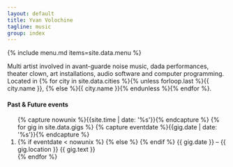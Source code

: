 ```yaml
---
layout: default
title: Yvan Volochine
tagline: music
group: index
---
```


{% include menu.md items=site.data.menu %}
<section>
  <p class="main">
    Multi artist involved in avant-guarde noise music, dada performances, theater clown, art installations, audio software and computer programming.
    <br />
    Located in
    {% for city in site.data.cities %}{% unless forloop.last %}<span class="strike">{{ city.name }}</span>,&nbsp;{% else %}{{ city.name }}{% endunless %}{% endfor %}.
  </p>
</section>
<section class="music">
  <h4>Past & Future events</h4>
  <ol class="gigs" reversed="reversed">
  {% capture nowunix %}{{site.time | date: '%s'}}{% endcapture %}
  {% for gig in site.data.gigs %}
    {% capture eventdate %}{{gig.date | date: '%s'}}{% endcapture %}
    <li>
    {% if eventdate < nowunix %}
      <span class="past">
    {% else %}
      <span class="future">
    {% endif %}
      <span class="date">{{ gig.date }}</span> – <span class="location">{{ gig.location }}</span>
      <span class="info">{{ gig.text }}</span>
      </span>
    </li>
  {% endfor %}
  </ol>
</section>
